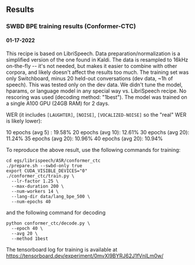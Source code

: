 ## Results

### SWBD BPE training results (Conformer-CTC)

#### 01-17-2022

This recipe is based on LibriSpeech. 
Data preparation/normalization is a simplified version of the one found in Kaldi.
The data is resampled to 16kHz on-the-fly -- it's not needed, but makes it easier to combine with other corpora,
and likely doesn't affect the results too much.
The training set was only Switchboard, minus 20 held-out conversations (dev data, ~1h of speech).
This was tested only on the dev data.
We didn't tune the model, hparams, or language model in any special way vs. LibriSpeech recipe.
No rescoring was used (decoding method: "1best").
The model was trained on a single A100 GPU (24GB RAM) for 2 days.

WER (it includes `[LAUGHTER]`, `[NOISE]`, `[VOCALIZED-NOISE]` so the "real" WER is likely lower):

10 epochs (avg 5) : 19.58%
20 epochs (avg 10): 12.61%
30 epochs (avg 20): 11.24%
35 epochs (avg 20): 10.96%
40 epochs (avg 20): 10.94%

To reproduce the above result, use the following commands for training:

```
cd egs/librispeech/ASR/conformer_ctc
./prepare.sh --swbd-only true
export CUDA_VISIBLE_DEVICES="0"
./conformer_ctc/train.py \
  --lr-factor 1.25 \
  --max-duration 200 \
  --num-workers 14 \
  --lang-dir data/lang_bpe_500 \
  --num-epochs 40
```

and the following command for decoding

```
python conformer_ctc/decode.py \
  --epoch 40 \
  --avg 20 \
  --method 1best
```

The tensorboard log for training is available at
<https://tensorboard.dev/experiment/0mvXl9BYRJ62J1fVnILm0w/>

